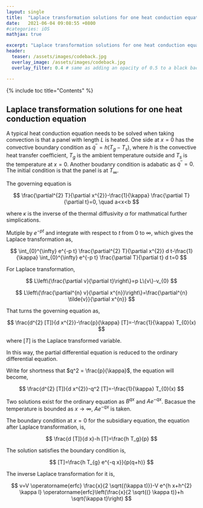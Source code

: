 ```yaml
---
layout: single
title:  "Laplace transformation solutions for one heat conduction equation"
date:   2021-06-04 09:08:55 +0800
#categories: iOS
mathjax: true

excerpt: "Laplace transformation solutions for one heat conduction equation"
header:
  teaser: /assets/images/codeback.jpg
  overlay_image: /assets/images/codeback.jpg
  overlay_filter: 0.4 # same as adding an opacity of 0.5 to a black background

---
```


{% include toc title="Contents" %}

## Laplace transformation solutions for one heat conduction equation

A typical heat conduction equation needs to be solved when taking convection is that a panel with length $L$ is heated. One side at $x=0$ has the convective boundary condition as $\dot{q}^{\prime \prime} = h(T_g-T_s)$, where $h$ is the convective heat transfer coefficient, $T_g$ is the ambient temperature outside and $T_s$ is the temperature at $x=0$. Another boudanry condition is adabatic as $\dot{q}^{\prime \prime} = 0$. The initial condition is that the panel is at $T_{\infty}$.

The governing equation is

$$
\frac{\partial^{2} T}{\partial x^{2}}-\frac{1}{\kappa} \frac{\partial T}{\partial t}=0, \quad a<x<b
$$

where $\kappa$ is the inverse of the thermal diffusivity $\alpha$ for mathmatical further simplications.

Mutiple by $e^{-p t}$ and integrate with respect to $t$ from 0 to $\infty$, which gives the Laplace transformation as,

  $$
\int_{0}^{\infty} e^{-p t} \frac{\partial^{2} T}{\partial x^{2}} d t-\frac{1}{\kappa} \int_{0}^{\infty} e^{-p t} \frac{\partial T}{\partial t} d t=0
$$

For Laplace transformation,

$$
L\left\{\frac{\partial v}{\partial t}\right\}=p L\{v\}-v_{0}
$$

$$
L\left\{\frac{\partial^{n} v}{\partial x^{n}}\right\}=\frac{\partial^{n} \tilde{v}}{\partial x^{n}}
$$

That turns the governing equation as,

$$
\frac{d^{2} [T]}{d x^{2}}-\frac{p}{\kappa} [T]=-\frac{1}{\kappa} T_{0}(x)
$$

where $[T]$ is the Laplace transformed variable.

In this way, the partial differential equation is reduced to the ordinary differential equation.

Write for shortness that $q^2 = \frac{p}{\kappa}$, the equation will become,

$$
\frac{d^{2} [T]}{d x^{2}}-q^2 [T]=-\frac{1}{\kappa} T_{0}(x)
$$

Two solutions exist for the ordinary equation as $B^{q x}$ and $A e^{-q x}$. Bacasue the temperature is bounded as $x \rightarrow \infty$, $A e^{-q x}$ is taken.

The boundary condition at $x = 0$ for the subsidiary equation, the equation after Laplace transformation, is,

 $$
\frac{d [T]}{d x}-h [T]=\frac{h T_g}{p}
$$

The solution satisfies the boundary condition is,

$$
[T]=\frac{h T_{g} e^{-q x}}{p(q+h)}
$$

The inverse Laplace transformation for it is,

$$
v=V \operatorname{erfc} \frac{x}{2 \sqrt{(\kappa t)}}-V e^{h x+h^{2} \kappa l} \operatorname{erfc}\left(\frac{x}{2 \sqrt{(} \kappa t)}+h \sqrt{\kappa t}\right)
$$
